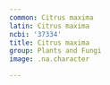 ```yaml
---
common: Citrus maxima
latin: Citrus maxima
ncbi: '37334'
title: Citrus maxima
group: Plants and Fungi
image: .na.character

---
```

